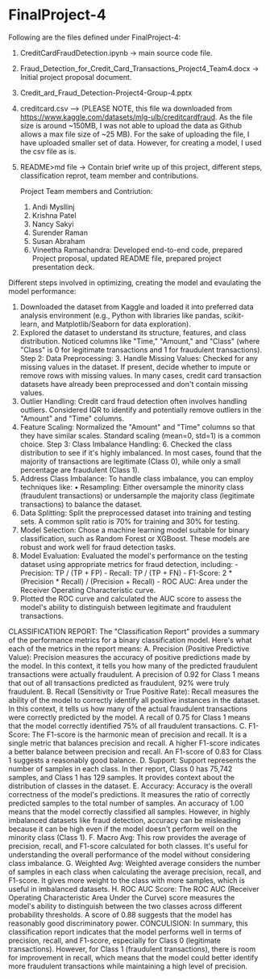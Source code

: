 # FinalProject-4

Following are the files defined under FinalProject-4:

1. CreditCardFraudDetection.ipynb -> main source code file.
2. Fraud_Detection_for_Credit_Card_Transactions_Project4_Team4.docx  -> Initial project proposal document.
3. Credit_ard_Fraud_Detection-Project4-Group-4.pptx
4. creditcard.csv --> (PLEASE NOTE, this file wa downloaded from https://www.kaggle.com/datasets/mlg-ulb/creditcardfraud. As the file size is around ~150MB, I was not able to upload the data as Github allows a max file size of ~25 MB). For the sake of uploading the file, I have uploaded smaller set of data. However, for creating a model, I used the csv file as is.
5. README>md file  -> Contain brief write up of this project, different steps, classification reprot, team member and contributions.

   Project Team members and Contriution:
   1.	Andi Mysllinj
   2.	Krishna  Patel
   3.	Nancy Sakyi
   4.	Surender Raman
   5.	Susan Abraham
   6.	Vineetha Ramachandra: Developed end-to-end code, prepared Project proposal, updated README file, prepared project presentation deck.

Different steps involved in optimizing, creating the model and evaulating the model performance:

1. Downloaded the dataset from Kaggle and loaded it into preferred data analysis environment (e.g., Python with libraries like pandas, scikit-learn, and Matplotlib/Seaborn for data exploration).
2. Explored the dataset to understand its structure, features, and class distribution. Noticed columns like "Time," "Amount," and "Class" (where "Class" is 0 for legitimate transactions and 1 for fraudulent transactions).
Step 2: Data Preprocessing: 3. Handle Missing Values: Checked for any missing values in the dataset. If present, decide whether to impute or remove rows with missing values. In many cases, credit card transaction datasets have already been preprocessed and don't contain missing values.
4. Outlier Handling: Credit card fraud detection often involves handling outliers. Considered IQR to identify and potentially remove outliers in the "Amount" and "Time" columns.
5. Feature Scaling: Normalized the "Amount" and "Time" columns so that they have similar scales. Standard scaling (mean=0, std=1) is a common choice.
Step 3: Class Imbalance Handling: 6. Checked the class distribution to see if it's highly imbalanced. In most cases, found that the majority of transactions are legitimate (Class 0), while only a small percentage are fraudulent (Class 1).
7. Address Class Imbalance: To handle class imbalance, you can employ techniques like:
	• Resampling: Either oversample the minority class (fraudulent transactions) or undersample the majority class (legitimate transactions) to balance the dataset.
8. Data Splitting: Split the preprocessed dataset into training and testing sets. A common split ratio is 70% for training and 30% for testing.
9. Model Selection: Chose a machine learning model suitable for binary classification, such as Random Forest or XGBoost. These models are robust and work well for fraud detection tasks.
10. Model Evaluation: Evaluated the model's performance on the testing dataset using appropriate metrics for fraud detection, including: - Precision: TP / (TP + FP) - Recall: TP / (TP + FN) - F1-Score: 2 * (Precision * Recall) / (Precision + Recall) - ROC AUC: Area under the Receiver Operating Characteristic curve.
11. Plotted the ROC curve and calculated the AUC score to assess the model's ability to distinguish between legitimate and fraudulent transactions.

CLASSIFICATION REPORT:
The "Classification Report" provides a summary of the performance metrics for a binary classification model. Here's what each of the metrics in the report means:
A. Precision (Positive Predictive Value): Precision measures the accuracy of positive predictions made by the model. In this context, it tells you how many of the predicted fraudulent transactions were actually fraudulent. A precision of 0.92 for Class 1 means that out of all transactions predicted as fraudulent, 92% were truly fraudulent.
B. Recall (Sensitivity or True Positive Rate): Recall measures the ability of the model to correctly identify all positive instances in the dataset. In this context, it tells us how many of the actual fraudulent transactions were correctly predicted by the model. A recall of 0.75 for Class 1 means that the model correctly identified 75% of all fraudulent transactions.
C. F1-Score: The F1-score is the harmonic mean of precision and recall. It is a single metric that balances precision and recall. A higher F1-score indicates a better balance between precision and recall. An F1-score of 0.83 for Class 1 suggests a reasonably good balance.
D. Support: Support represents the number of samples in each class. In ther report, Class 0 has 75,742 samples, and Class 1 has 129 samples. It provides context about the distribution of classes in the dataset.
E. Accuracy: Accuracy is the overall correctness of the model's predictions. It measures the ratio of correctly predicted samples to the total number of samples. An accuracy of 1.00 means that the model correctly classified all samples. However, in highly imbalanced datasets like fraud detection, accuracy can be misleading because it can be high even if the model doesn't perform well on the minority class (Class 1).
F. Macro Avg: This row provides the average of precision, recall, and F1-score calculated for both classes. It's useful for understanding the overall performance of the model without considering class imbalance.
G. Weighted Avg: Weighted average considers the number of samples in each class when calculating the average precision, recall, and F1-score. It gives more weight to the class with more samples, which is useful in imbalanced datasets.
H. ROC AUC Score: The ROC AUC (Receiver Operating Characteristic Area Under the Curve) score measures the model's ability to distinguish between the two classes across different probability thresholds. A score of 0.88 suggests that the model has reasonably good discriminatory power.
CONCULISION: In summary, this classification report indicates that the model performs well in terms of precision, recall, and F1-score, especially for Class 0 (legitimate transactions). However, for Class 1 (fraudulent transactions), there is room for improvement in recall, which means that the model could better identify more fraudulent transactions while maintaining a high level of precision.



